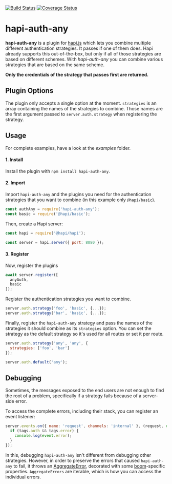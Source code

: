 [![Build Status](https://travis-ci.com/jscheffner/hapi-auth-any.svg?branch=master)](https://travis-ci.com/jscheffner/hapi-auth-any) [![Coverage Status](https://coveralls.io/repos/github/jscheffner/hapi-auth-any/badge.svg?branch=master)](https://coveralls.io/github/jscheffner/hapi-auth-any?branch=master)

# hapi-auth-any

**hapi-auth-any** is a plugin for [hapi.js](https://hapijs.com/) which lets you combine multiple different authentication strategies. It passes if one of them does. Hapi already supports this out-of-the-box, but only if all of those strategies are based on different schemes. With *hapi-auth-any* you can combine various strategies that are based on the same scheme.

**Only the credentials of the strategy that passes first are returned.**

## Plugin Options

The plugin only accepts a single option at the moment. `strategies` is an array containing the names of the strategies to combine. Those names are the first argument passed to `server.auth.strategy` when registering the strategy.

## Usage

For complete examples, have a look at the *examples* folder.

#### 1. Install

Install the plugin with `npm install hapi-auth-any`.

#### 2. Import

Import `hapi-auth-any` and the plugins you need for the authentication strategies that you want to combine (in this example only `@hapi/basic`).

```js
const authAny = require('hapi-auth-any');
const basic = require('@hapi/basic');
```

Then, create a Hapi server:

```js
const hapi = require('@hapi/hapi');

const server = hapi.server({ port: 8080 });
```

#### 3. Register

Now, register the plugins

```js
await server.register([
  anyAuth,
  basic
]);
````

Register the authentication strategies you want to combine.

```js
server.auth.strategy('foo', 'basic', {...});
server.auth.strategy('bar', 'basic', {...});
```

Finally, register the `hapi-auth-any` strategy and pass the names of the strategies it should combine as its `strategies` option. You can set the strategy as the default strategy so it's used for all routes or set it per route.

```js
server.auth.strategy('any', 'any', {
  strategies: ['foo', 'bar'] 
});

server.auth.default('any');
```

## Debugging

Sometimes, the messages exposed to the end users are not enough to find the root of a problem, specifically if a strategy fails because of a server-side error.

To access the complete errors, including their stack, you can register an event listener:

```js
server.events.on({ name: 'request', channels: 'internal' }, (request, event, tags) => {
  if (tags.auth && tags.error) {
    console.log(event.error);
  }
});
```

In this, debugging `hapi-auth-any` isn't different from debugging other strategies. However, in order to preserve the errors that caused `hapi-auth-any` to fail, it throws an [AggregateError](https://github.com/sindresorhus/aggregate-error), decorated with some [boom](https://github.com/hapijs/boom)-specific properties. `AggregateErrors` are iterable, which is how you can access the individual errors.